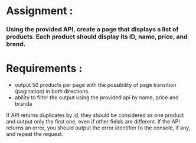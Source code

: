 # Assignment :
<div>
  <h3 align="start">Using the provided API, create a page that displays a list of products. Each product should display its ID, name, price, and brand.</h3>
</div>

#  Requirements :
<ul align ="start">
  <li>output 50 products per page with the possibility of page transition (pagination) in both directions. </li>
  <li>ability to filter the output using the provided api by name, price and branda </li>
</ul>
<p>If API returns duplicates by id, they should be considered as one product and output only the first one, even if other fields are different. If the API returns an error, you should output the error identifier to the console, if any, and repeat the request.</p>
